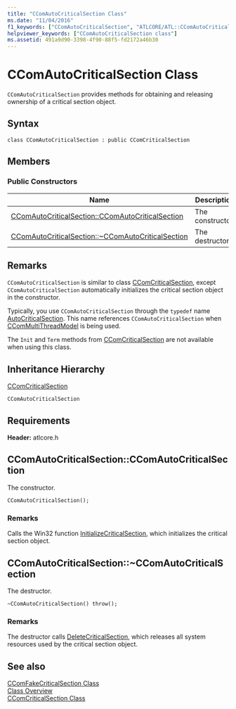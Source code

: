 ```yaml
---
title: "CComAutoCriticalSection Class"
ms.date: "11/04/2016"
f1_keywords: ["CComAutoCriticalSection", "ATLCORE/ATL::CComAutoCriticalSection", "ATLCORE/ATL::CComAutoCriticalSection::CComAutoCriticalSection"]
helpviewer_keywords: ["CComAutoCriticalSection class"]
ms.assetid: 491a9d90-3398-4f90-88f5-fd2172a46b30
---
```

# CComAutoCriticalSection Class

`CComAutoCriticalSection` provides methods for obtaining and releasing ownership of a critical section object.

## Syntax

```
class CComAutoCriticalSection : public CComCriticalSection
```

## Members

### Public Constructors

|Name|Description|
|----------|-----------------|
|[CComAutoCriticalSection::CComAutoCriticalSection](#ccomautocriticalsection)|The constructor.|
|[CComAutoCriticalSection::~CComAutoCriticalSection](#dtor)|The destructor.|

## Remarks

`CComAutoCriticalSection` is similar to class [CComCriticalSection](../../atl/reference/ccomcriticalsection-class.md), except `CComAutoCriticalSection` automatically initializes the critical section object in the constructor.

Typically, you use `CComAutoCriticalSection` through the `typedef` name [AutoCriticalSection](ccommultithreadmodel-class.md#autocriticalsection). This name references `CComAutoCriticalSection` when [CComMultiThreadModel](../../atl/reference/ccommultithreadmodel-class.md) is being used.

The `Init` and `Term` methods from [CComCriticalSection](../../atl/reference/ccomcriticalsection-class.md) are not available when using this class.

## Inheritance Hierarchy

[CComCriticalSection](../../atl/reference/ccomcriticalsection-class.md)

`CComAutoCriticalSection`

## Requirements

**Header:** atlcore.h

## <a name="ccomautocriticalsection"></a> CComAutoCriticalSection::CComAutoCriticalSection

The constructor.

```
CComAutoCriticalSection();
```

### Remarks

Calls the Win32 function [InitializeCriticalSection](/windows/win32/api/synchapi/nf-synchapi-initializecriticalsection), which initializes the critical section object.

## <a name="dtor"></a> CComAutoCriticalSection::~CComAutoCriticalSection

The destructor.

```
~CComAutoCriticalSection() throw();
```

### Remarks

The destructor calls [DeleteCriticalSection](/windows/win32/api/synchapi/nf-synchapi-deletecriticalsection), which releases all system resources used by the critical section object.

## See also

[CComFakeCriticalSection Class](../../atl/reference/ccomfakecriticalsection-class.md)<br/>
[Class Overview](../../atl/atl-class-overview.md)<br/>
[CComCriticalSection Class](../../atl/reference/ccomcriticalsection-class.md)
